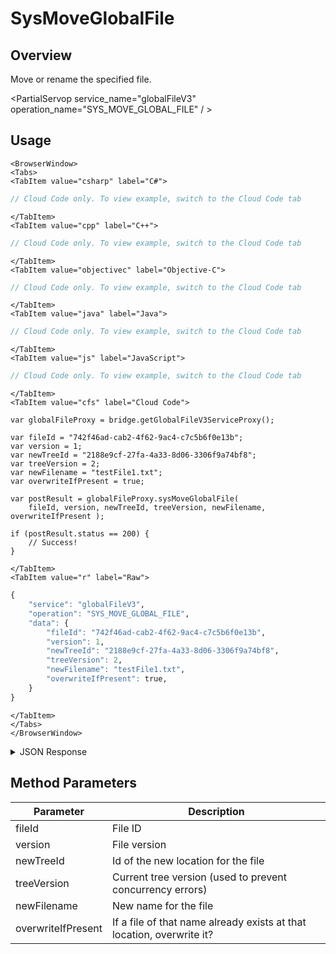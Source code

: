 # SysMoveGlobalFile
## Overview
Move or rename the specified file.

<PartialServop service_name="globalFileV3" operation_name="SYS_MOVE_GLOBAL_FILE" / >

## Usage

```mdx-code-block
<BrowserWindow>
<Tabs>
<TabItem value="csharp" label="C#">
```

```csharp
// Cloud Code only. To view example, switch to the Cloud Code tab
```

```mdx-code-block
</TabItem>
<TabItem value="cpp" label="C++">
```

```cpp
// Cloud Code only. To view example, switch to the Cloud Code tab
```

```mdx-code-block
</TabItem>
<TabItem value="objectivec" label="Objective-C">
```

```objectivec
// Cloud Code only. To view example, switch to the Cloud Code tab
```

```mdx-code-block
</TabItem>
<TabItem value="java" label="Java">
```

```java
// Cloud Code only. To view example, switch to the Cloud Code tab
```

```mdx-code-block
</TabItem>
<TabItem value="js" label="JavaScript">
```

```javascript
// Cloud Code only. To view example, switch to the Cloud Code tab
```

```mdx-code-block
</TabItem>
<TabItem value="cfs" label="Cloud Code">
```

```cfscript
var globalFileProxy = bridge.getGlobalFileV3ServiceProxy();

var fileId = "742f46ad-cab2-4f62-9ac4-c7c5b6f0e13b";
var version = 1;
var newTreeId = "2188e9cf-27fa-4a33-8d06-3306f9a74bf8";
var treeVersion = 2;
var newFilename = "testFile1.txt";
var overwriteIfPresent = true;

var postResult = globalFileProxy.sysMoveGlobalFile(
    fileId, version, newTreeId, treeVersion, newFilename, overwriteIfPresent );

if (postResult.status == 200) {
    // Success!
}
```

```mdx-code-block
</TabItem>
<TabItem value="r" label="Raw">
```

```r
{
	"service": "globalFileV3",
	"operation": "SYS_MOVE_GLOBAL_FILE",
	"data": {
        "fileId": "742f46ad-cab2-4f62-9ac4-c7c5b6f0e13b",
        "version": 1,
        "newTreeId": "2188e9cf-27fa-4a33-8d06-3306f9a74bf8",
        "treeVersion": 2,
        "newFilename": "testFile1.txt",
        "overwriteIfPresent": true,
	}
}
```

```mdx-code-block
</TabItem>
</Tabs>
</BrowserWindow>
```

<details>
<summary>JSON Response</summary>

```json
{
    "status": 200,
    "data": {
        "fileId": "b0cc8e28-ab5d-4a6c-94c3-476549128eaa",
        "treeId": "2188e9cf-27fa-4a33-8d06-3306f9a74bf8",
        "fileName": "testFile1.txt",
        "contentMd5": "ruSnJhFo5VpcvrWdweyeaw==",
        "fileSize": 19,
        "dateUploaded": 1587694790000,
        "etag": "aee4a7261168e55a5cbeb59dc1ec9e6b",
        "version": 1,
        "url": "https://api.braincloudservers.com/files/bc/g/21774/f/2188e9cf-27fa-4a33-8d06-3306f9a74bf8/b0cc8e28-ab5d-4a6c-94c3-476549128eaa/V1/testFile1.txt"
    }
}
```
</details>

## Method Parameters
Parameter | Description
--------- | -----------
fileId | File ID
version | File version
newTreeId | Id of the new location for the file
treeVersion | Current tree version (used to prevent concurrency errors)
newFilename | New name for the file
overwriteIfPresent | If a file of that name already exists at that location, overwrite it?


